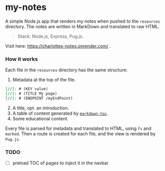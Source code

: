 # my-notes

A simple Node.js app that renders my notes when pushed to the `resources` directory. The notes are written in MarkDown and translated to raw HTML.

> Stack: Node.js, Express, Pug.js.


Visit here: https://charlottes-notes.onrender.com/ .


### How it works

Each file in the `resources` directory has the same structure:

1. Metadata at the top of the file.
```markdown
[//]: # (KEY value)
[//]: # (TITLE My page)
[//]: # (ENDPOINT /myEndPoint)
```
2. A title, opt. an introduction.
3. A table of content generated by [`markdown-toc`](https://github.com/ardumont/markdown-toc).
4. Some educational content.


Every file is parsed for metadata and translated to HTML, using `fs` and `marked`. Then a route is created for each file, and the view is rendered by `Pug.js`.

### TODO

- [ ] preload TOC of pages to inject it in the navbar
